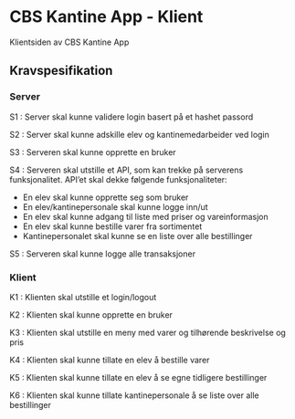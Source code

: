 # CBS Kantine App - Klient
Klientsiden av CBS Kantine App

## Kravspesifikation

### Server

S1 : Server skal kunne validere login basert på et hashet passord 

S2 : Server skal kunne adskille elev og kantinemedarbeider ved login

S3 : Serveren skal kunne opprette en bruker 

S4 : Serveren skal utstille et API, som kan trekke på serverens funksjonalitet. API’et skal dekke følgende funksjonaliteter:

- En elev skal kunne opprette seg som bruker
- En elev/kantinepersonale skal kunne logge inn/ut
- En elev skal kunne adgang til liste med priser og vareinformasjon
- En elev skal kunne bestille varer fra sortimentet
- Kantinepersonalet skal kunne se en liste over alle bestillinger

S5 : Serveren skal kunne logge alle transaksjoner

### Klient

K1 : Klienten skal utstille et login/logout

K2 : Klienten skal kunne opprette en bruker

K3 : Klienten skal utstille en meny med varer og tilhørende beskrivelse og pris

K4 : Klienten skal kunne tillate en elev å bestille varer

K5 : Klienten skal kunne tillate en elev å se egne tidligere bestillinger

K6 : Klienten skal kunne tillate kantinepersonale å se liste over alle bestillinger
